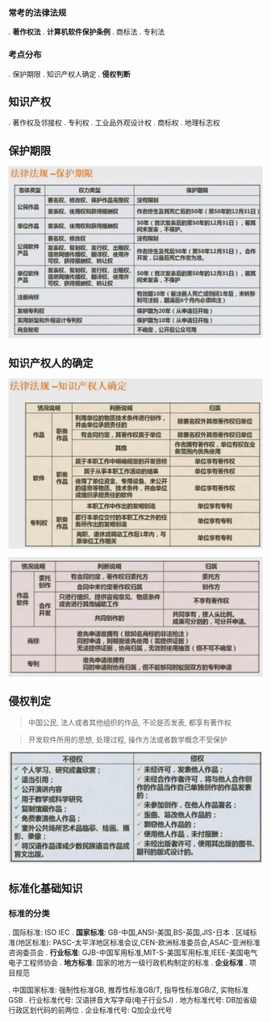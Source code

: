 
### 常考的法律法规

. **著作权法**
. **计算机软件保护条例**
. 商标法
. 专利法

### 考点分布

. 保护期限
. 知识产权人确定
. **侵权判断**


## 知识产权

. 著作权及邻接权
. 专利权
. 工业品外观设计权
. 商标权
. 地理标志权

## 保护期限

![保护期限](./9%20%E6%B3%95%E5%BE%8B%E6%B3%95%E8%A7%84%E7%9F%A5%E8%AF%86(%E7%9F%A5%E8%AF%86%E4%BA%A7%E6%9D%83)/保护期限.png)


## 知识产权人的确定

![知识产权人的确定1](./9%20%E6%B3%95%E5%BE%8B%E6%B3%95%E8%A7%84%E7%9F%A5%E8%AF%86(%E7%9F%A5%E8%AF%86%E4%BA%A7%E6%9D%83)/知识产权人的确定1.png)


![知识产权人的确定2](./9%20%E6%B3%95%E5%BE%8B%E6%B3%95%E8%A7%84%E7%9F%A5%E8%AF%86(%E7%9F%A5%E8%AF%86%E4%BA%A7%E6%9D%83)/知识产权人的确定2.png)


## **侵权判定**

> 中国公民, 法人或者其他组织的作品, 不论是否发表, 都享有著作权

> 开发软件所用的思想, 处理过程, 操作方法或者数学概念不受保护

![侵权判定](./9%20%E6%B3%95%E5%BE%8B%E6%B3%95%E8%A7%84%E7%9F%A5%E8%AF%86(%E7%9F%A5%E8%AF%86%E4%BA%A7%E6%9D%83)/侵权判定.png)


## 标准化基础知识 

### 标准的分类

. 国际标准: ISO IEC
. **国家标准**: GB-中国,ANSI-美国,BS-英国,JIS-日本
. 区域标准(地区标准): PASC-太平洋地区标准会议,CEN-欧洲标准委员会,ASAC-亚洲标准咨询委员会
. **行业标准**: GJB-中国军用标准,MIT-S-美国军用标准,IEEE-美国电气电子工程师协会
. **地方标准**: 国家的地方一级行政机构制定的标准
. **企业标准**
. 项目规范


. 中国国家标准: 强制性标准GB, 推荐性标准GB/T, 指导性标准GB/Z, 实物标准GSB
. 行业标准代号: 汉语拼音大写字母(电子行业SJ)
. 地方标准代号: DB加省级行政区划代码的前两位
. 企业标准代号: Q加企业代号
